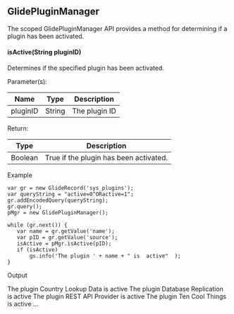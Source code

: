 GlidePluginManager
------------------

The scoped GlidePluginManager API provides a method for determining if a plugin has been activated.

#### isActive(String pluginID)

Determines if the specified plugin has been activated.

Parameter(s):

| Name | Type | Description |
| --- | --- | --- |
| pluginID | String | The plugin ID |

Return:

| Type | Description |
| --- | --- |
| Boolean | True if the plugin has been activated. |

Example

    var gr = new GlideRecord('sys_plugins');
    var queryString = "active=0^ORactive=1";
    gr.addEncodedQuery(queryString);
    gr.query();
    pMgr = new GlidePluginManager();
     
    while (gr.next()) {
       var name = gr.getValue('name');
       var pID = gr.getValue('source');
       isActive = pMgr.isActive(pID);
       if (isActive) 
           gs.info('The plugin ' + name + " is  active"  );
    }

Output

The plugin Country Lookup Data is active The plugin Database Replication is active The plugin REST API Provider is active The plugin Ten Cool Things is active ...